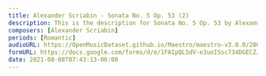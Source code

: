 ```yaml
---
title: Alexander Scriabin - Sonata No. 5 Op. 53 (2)
description: This is the description for Sonata No. 5 Op. 53 by Alexander Scriabin
composers: [Alexander Scriabin]
periods: [Romantic]
audioURL: https://OpenMusicDataset.github.io/Maestro/maestro-v3.0.0/2009/MIDI-Unprocessed_09_R1_2009_01-04_ORIG_MID--AUDIO_09_R1_2009_09_R1_2009_04_WAV.midi
formURL: https://docs.google.com/forms/d/e/1FAIpQLSdV-e3uoISsc734DGECZJljY-tnarYrD6LHVb2nKNd3rIRKpQ/viewform
date: 2021-08-08T07:43:13-06:00
---
```


